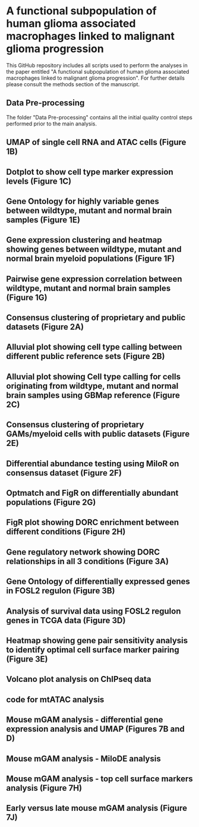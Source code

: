 # A functional subpopulation of human glioma associated macrophages linked to malignant glioma progression 

This GitHub repository includes all scripts used to perform the analyses in the paper entitled "A functional subpopulation of human glioma associated macrophages linked to malignant glioma progression". For further details please consult the methods section of the manuscript.

## Data Pre-processing

The folder "Data Pre-processing" contains all the initial quality control steps performed prior to the main analysis. 

## UMAP of single cell RNA and ATAC cells (Figure 1B)


## Dotplot to show cell type marker expression levels (Figure 1C)


## Gene Ontology for highly variable genes between wildtype, mutant and normal brain samples (Figure 1E)


## Gene expression clustering and heatmap showing genes between wildtype, mutant and normal brain myeloid populations (Figure 1F)


## Pairwise gene expression correlation between wildtype, mutant and normal brain samples (Figure 1G)


## Consensus clustering of proprietary and public datasets (Figure 2A)


## Alluvial plot showing cell type calling between different public reference sets (Figure 2B)


## Alluvial plot showing Cell type calling for cells originating from wildtype, mutant and normal brain samples using GBMap reference (Figure 2C)


## Consensus clustering of proprietary GAMs/myeloid cells with public datasets (Figure 2E)


## Differential abundance testing using MiloR on consensus dataset (Figure 2F)


## Optmatch and FigR on differentially abundant populations (Figure 2G)


## FigR plot showing DORC enrichment between different conditions (Figure 2H)


## Gene regulatory network showing DORC relationships in all 3 conditions (Figure 3A)

## Gene Ontology of differentially expressed genes in FOSL2 regulon (Figure 3B)


## Analysis of survival data using FOSL2 regulon genes in TCGA data (Figure 3D)


## Heatmap showing gene pair sensitivity analysis to identify optimal cell surface marker pairing (Figure 3E)


## Volcano plot analysis on ChIPseq data


## code for mtATAC analysis


## Mouse mGAM analysis - differential gene expression analysis and UMAP (Figures 7B and D)

## Mouse mGAM analysis - MiloDE analysis


## Mouse mGAM analysis - top cell surface markers analysis (Figure 7H)


## Early versus late mouse mGAM analysis (Figure 7J)





















